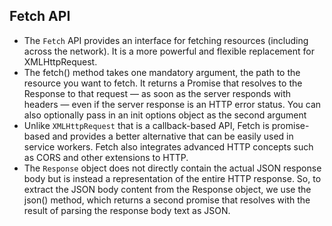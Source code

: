 ## Fetch API

- The `Fetch` API provides an interface for fetching resources (including across the network). It is a more powerful and flexible replacement for XMLHttpRequest.
- The fetch() method takes one mandatory argument, the path to the resource you want to fetch. It returns a Promise that resolves to the Response to that request — as soon as the server responds with headers — even if the server response is an HTTP error status. You can also optionally pass in an init options object as the second argument
- Unlike `XMLHttpRequest` that is a callback-based API, Fetch is promise-based and provides a better alternative that can be easily used in service workers. Fetch also integrates advanced HTTP concepts such as CORS and other extensions to HTTP.
- The `Response` object does not directly contain the actual JSON response body but is instead a representation of the entire HTTP response. So, to extract the JSON body content from the Response object, we use the json() method, which returns a second promise that resolves with the result of parsing the response body text as JSON.